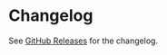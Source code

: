 # Changelog

See [GitHub Releases][releases] for the changelog.

[releases]: https://github.com/wooorm/refractor/releases
